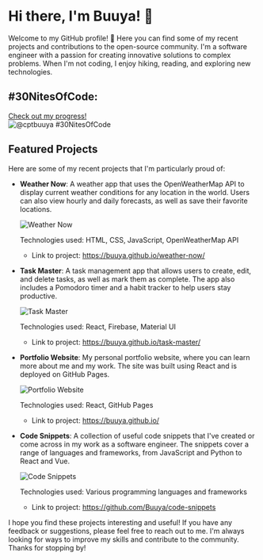 # Hi there, I'm Buuya! 👋

Welcome to my GitHub profile! 🌟 Here you can find some of my recent projects and contributions to the open-source community. I'm a software engineer with a passion for creating innovative solutions to complex problems. When I'm not coding, I enjoy hiking, reading, and exploring new technologies.

## #30NitesOfCode:
  [Check out my progress!](https://www.codedex.io/@cptbuuya/30-nites-of-code)  
  ![@cptbuuya #30NitesOfCode](https://www.codedex.io/api/petStatus?user=cptbuuya)

## Featured Projects

Here are some of my recent projects that I'm particularly proud of:

- **Weather Now**: A weather app that uses the OpenWeatherMap API to display current weather conditions for any location in the world. Users can also view hourly and daily forecasts, as well as save their favorite locations.

  ![Weather Now](https://media.giphy.com/media/j5xrH8fe2KwnzvrsZI/giphy.gif)

  Technologies used: HTML, CSS, JavaScript, OpenWeatherMap API
  - Link to project: https://buuya.github.io/weather-now/

- **Task Master**: A task management app that allows users to create, edit, and delete tasks, as well as mark them as complete. The app also includes a Pomodoro timer and a habit tracker to help users stay productive.

  ![Task Master](https://media.giphy.com/media/Mp7ZZn8PnsA7TQ2bAC/giphy.gif)

  Technologies used: React, Firebase, Material UI
  - Link to project: https://buuya.github.io/task-master/

- **Portfolio Website**: My personal portfolio website, where you can learn more about me and my work. The site was built using React and is deployed on GitHub Pages.

  ![Portfolio Website](https://media.giphy.com/media/jw6dI8MvYYnbYmvmCJ/giphy.gif)

  Technologies used: React, GitHub Pages
  - Link to project: https://buuya.github.io/

- **Code Snippets**: A collection of useful code snippets that I've created or come across in my work as a software engineer. The snippets cover a range of languages and frameworks, from JavaScript and Python to React and Vue.

  ![Code Snippets](https://media.giphy.com/media/Y3y3vqKsKFYly24M2z/giphy.gif)

  Technologies used: Various programming languages and frameworks
  - Link to project: https://github.com/Buuya/code-snippets

I hope you find these projects interesting and useful! If you have any feedback or suggestions, please feel free to reach out to me. I'm always looking for ways to improve my skills and contribute to the community. Thanks for stopping by!
